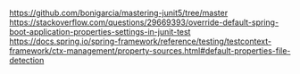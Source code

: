 https://github.com/bonigarcia/mastering-junit5/tree/master
https://stackoverflow.com/questions/29669393/override-default-spring-boot-application-properties-settings-in-junit-test
https://docs.spring.io/spring-framework/reference/testing/testcontext-framework/ctx-management/property-sources.html#default-properties-file-detection
